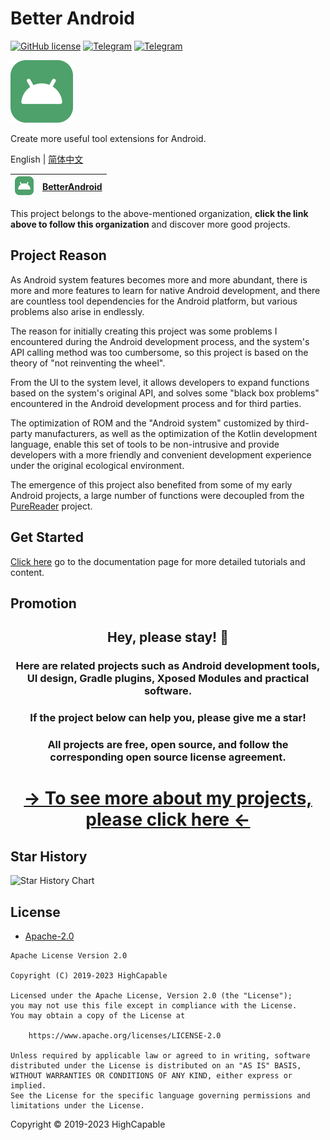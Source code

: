 # Better Android

[![GitHub license](https://img.shields.io/github/license/BetterAndroid/BetterAndroid?color=blue)](https://github.com/BetterAndroid/BetterAndroid/blob/main/LICENSE)
[![Telegram](https://img.shields.io/badge/discussion-Telegram-blue.svg?logo=telegram)](https://t.me/BetterAndroid)
[![Telegram](https://img.shields.io/badge/discussion%20dev-Telegram-blue.svg?logo=telegram)](https://t.me/HighCapable_Dev)

<img src="https://github.com/BetterAndroid/.github/blob/main/img-src/logo.png?raw=true" width = "100" height = "100" alt="LOGO"/>

Create more useful tool extensions for Android.

English | [简体中文](README-zh-CN.md)

| <img src="https://github.com/BetterAndroid/.github/blob/main/img-src/logo.png?raw=true" width = "30" height = "30" alt="LOGO"/> | [BetterAndroid](https://github.com/BetterAndroid) |
|---------------------------------------------------------------------------------------------------------------------------------|---------------------------------------------------|

This project belongs to the above-mentioned organization, **click the link above to follow this organization** and discover more good projects.

## Project Reason

As Android system features becomes more and more abundant, there is more and more features to learn for native Android development, and there are
countless tool dependencies for the Android platform, but various problems also arise in endlessly.

The reason for initially creating this project was some problems I encountered during the Android development process, and the system's API calling
method was too cumbersome, so this project is based on the theory of "not reinventing the wheel".

From the UI to the system level, it allows developers to expand functions based on the system's original API, and solves some "black box problems"
encountered in the Android development process and for third parties.

The optimization of ROM and the "Android system" customized by third-party manufacturers, as well as the optimization of the Kotlin development
language, enable this set of tools to be non-intrusive and provide developers with a more friendly and convenient development experience under the
original ecological environment.

The emergence of this project also benefited from some of my early Android projects, a large number of functions were decoupled from
the [PureReader](https://github.com/PureReader) project.

## Get Started

[Click here](https://betterandroid.github.io/BetterAndroid/en) go to the documentation page for more detailed tutorials and content.

## Promotion

<!--suppress HtmlDeprecatedAttribute -->
<div align="center">
     <h2>Hey, please stay! 👋</h2>
     <h3>Here are related projects such as Android development tools, UI design, Gradle plugins, Xposed Modules and practical software. </h3>
     <h3>If the project below can help you, please give me a star! </h3>
     <h3>All projects are free, open source, and follow the corresponding open source license agreement. </h3>
     <h1><a href="https://github.com/fankes/fankes/blob/main/project-promote/README.md">→ To see more about my projects, please click here ←</a></h1>
</div>

## Star History

![Star History Chart](https://api.star-history.com/svg?repos=BetterAndroid/BetterAndroid&type=Date)

## License

- [Apache-2.0](https://www.apache.org/licenses/LICENSE-2.0)

```
Apache License Version 2.0

Copyright (C) 2019-2023 HighCapable

Licensed under the Apache License, Version 2.0 (the "License");
you may not use this file except in compliance with the License.
You may obtain a copy of the License at

    https://www.apache.org/licenses/LICENSE-2.0

Unless required by applicable law or agreed to in writing, software
distributed under the License is distributed on an "AS IS" BASIS,
WITHOUT WARRANTIES OR CONDITIONS OF ANY KIND, either express or implied.
See the License for the specific language governing permissions and
limitations under the License.
```

Copyright © 2019-2023 HighCapable
